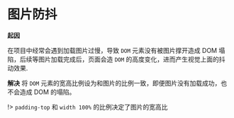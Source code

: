 # 图片防抖

**起因**

在项目中经常会遇到加载图片过慢，导致 `DOM` 元素没有被图片撑开造成 DOM 塌陷，后续等图片加载完成后，页面会造 `DOM` 的高度变化，进而产生视觉上面的抖动效果.

**解决**
将 `DOM` 元素的宽高比例设为和图片的比例一致，即便图片没有加载成功，也不会造成 DOM 的塌陷。


!>  `padding-top` 和 `width 100%` 的比例决定了图片的宽高比

<vuep template="#imgAntiShake"></vuep>

<script v-pre type="text/x-template" id="imgAntiShake">
<template>
  <div>
    <div class="wrapper-flex"> 
      <div class="wrapper-item"> 
        <div>图片未防抖</div>
        <div class="img-shake-default">
          <img :src="imgUrl"/>
        </div>
      </div>
      <div class="wrapper-item">
        <div>图片防抖</div>
        <div class="img-shake">
          <img v-bind:src="imgUrl"/>
        </div>
      </div>
    </div>
    <div class="button-wrapper"><button class="button" @click="handleImg">重置图片</button></div>
  </div>
</template>

<style>

.wrapper-flex{
  display: flex;
  width: 80%;
}
.wrapper-item{
  padding: 10px;
  width: 50%;
  flex: 1;
}
.wrapper-item img{
  width: 100%;
  height: 100%;
}
.img-shake-default{
  max-height: 271px;
  overflow: hidden;
}
.img-shake{
  position: relative;
  padding-top: 100%; /*核心代码*/
  background: #eee;
  overflow: hidden;
}
.img-shake img{
  position: absolute;
  top: 0;
  left: 0;
  object-fit: cover;
}
</style>

<script>
module.exports = {
  data () {
    return {
      imgUrl: 'http://images.leegeing.cn/hexoImg/demo.jpeg',
      isClick: true
    }
  },
  methods: {
    // 重置事件
    handleImg () {
      this.imgUrl = ''
      if(this.isClick) {
        console.log('click me')
        // 防止用户重复点击
        this.isClick = false
        // 模拟加载图片所需要的时间
        setTimeout(() => {
          this.imgUrl = 'http://images.leegeing.cn/hexoImg/demo.jpeg'
          this.isClick = true
        },2000)
      }
    }
  }
}
</script>
</script>
